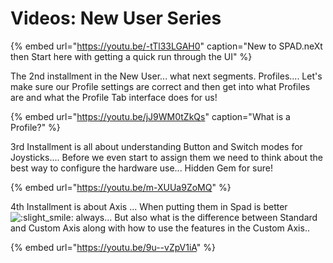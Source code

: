 # Videos: New User Series



{% embed url="https://youtu.be/-tTl33LGAH0" caption="New to SPAD.neXt then Start here with getting a quick run through the UI" %}

The 2nd installment in the New User... what next segments. Profiles.... Let's make sure our Profile settings are correct and then get into what Profiles are and what the Profile Tab interface does for us!

{% embed url="https://youtu.be/jJ9WM0tZkQs" caption="What is a Profile?" %}

3rd Installment is all about understanding Button and Switch modes for Joysticks.... Before we even start to assign them we need to think about the best way to configure the hardware use... Hidden Gem for sure!

{% embed url="https://youtu.be/m-XUUa9ZoMQ" %}

 4th Installment is about Axis ... When putting them in Spad is better ![:slight\_smile:](https://discord.com/assets/da3651e59d6006dfa5fa07ec3102d1f3.svg) always... But also what is the difference between Standard and Custom Axis along with how to use the features in the Custom Axis..

{% embed url="https://youtu.be/9u--vZpV1iA" %}



